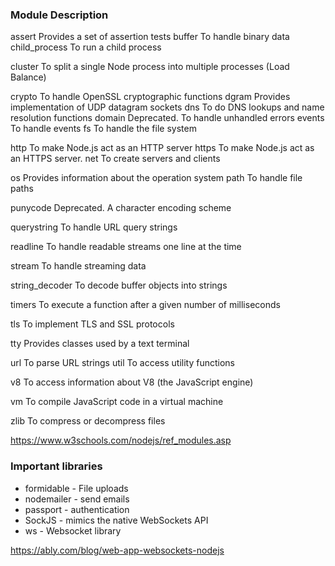 ### Module	Description
assert	              Provides a set of assertion tests
buffer	              To handle binary data
child_process	        To run a child process

cluster	              To split a single Node process into multiple processes (Load Balance)

crypto	              To handle OpenSSL cryptographic functions
dgram	Provides        implementation of UDP datagram sockets
dns	                  To do DNS lookups and name resolution functions
domain	Deprecated. To handle unhandled errors
events	To handle events
fs	                To handle the file system

http	To make Node.js act as an HTTP server
https	To make Node.js act as an HTTPS server.
net	To create servers and clients

os	Provides information about the operation system
path	To handle file paths

punycode	Deprecated. A character encoding scheme

querystring	To handle URL query strings

readline	To handle readable streams one line at the time

stream	To handle streaming data

string_decoder	To decode buffer objects into strings

timers	To execute a function after a given number of milliseconds

tls	To implement TLS and SSL protocols

tty	Provides classes used by a text terminal

url	To parse URL strings
util	To access utility functions

v8	To access information about V8 (the JavaScript engine)

vm	To compile JavaScript code in a virtual machine

zlib	To compress or decompress files


https://www.w3schools.com/nodejs/ref_modules.asp


### Important libraries

* formidable - File uploads
* nodemailer - send emails
* passport - authentication
* SockJS  - mimics the native WebSockets API
* ws - Websocket library


https://ably.com/blog/web-app-websockets-nodejs